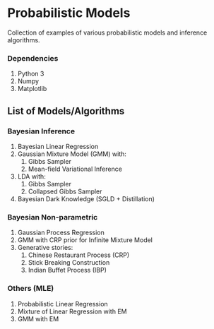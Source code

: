# Probabilistic Models
Collection of examples of various probabilistic models and inference algorithms.

### Dependencies

1. Python 3
2. Numpy
3. Matplotlib

## List of Models/Algorithms

### Bayesian Inference
1. Bayesian Linear Regression
2. Gaussian Mixture Model (GMM) with:
    1. Gibbs Sampler
    2. Mean-field Variational Inference
3. LDA with:
    1. Gibbs Sampler
    2. Collapsed Gibbs Sampler
4. Bayesian Dark Knowledge (SGLD + Distillation)

### Bayesian Non-parametric
1. Gaussian Process Regression
2. GMM with CRP prior for Infinite Mixture Model
3. Generative stories:
    1. Chinese Restaurant Process (CRP)
    2. Stick Breaking Construction
    3. Indian Buffet Process (IBP)

### Others (MLE)
1. Probabilistic Linear Regression
2. Mixture of Linear Regression with EM
3. GMM with EM
